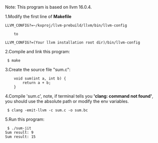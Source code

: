 Note: This program is based on llvm 16.0.4.

1.Modify the first line of **Makefile**

```
LLVM_CONFIG?=~/kxproj/llvm-prebuild/llvm/bin/llvm-config

	to

LLVM_CONFIG?=(Your llvm installation root dir)/bin/llvm-config
```

2.Compile and link this program:

```
 $ make
```

3.Create the source file "sum.c":

```
	void sum(int a, int b) {
		return a + b;
	}
```

4.Compile 'sum.c', note, if terminal tells you **'clang: command not found'**, you should use the absolute path or modify the env variables.
```
 $ clang -emit-llvm -c sum.c -o sum.bc
```

5.Run this program:
```
 $ ./sum-jit
Sum result: 9
Sum result: 15
```
